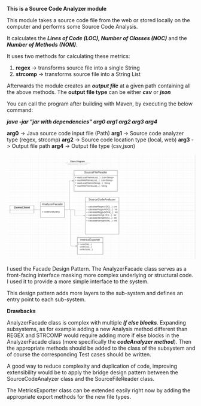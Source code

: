 **This is a Source Code Analyzer module**

This module takes a source code file from the web or stored locally on the computer and performs some Source Code Analysis.

It calculates the ***Lines of Code (LOC), Number of Classes (NOC)*** and the ***Number of Methods (NOM)***.

It uses two methods for calculating these metrics:

1. **regex** -> transforms source file into a single String
2. **strcomp** -> transforms source file into a String List

Afterwards the module creates an ***output file*** at a given path containing all the above methods. 
The **output file type** can be either ***csv*** or ***json***

You can call the program after building with Maven, by executing the below command:

***java -jar "jar with dependencies" arg0 arg1 arg2 arg3 arg4***

**arg0** -> Java source code input file (Path)
**arg1** -> Source code analyzer type (regex, strcomp)
**arg2** -> Source code location type (local, web)
**arg3** -> Output file path 
**arg4** -> Output file type (csv,json)

![Class Diagram](images/ClassDiagram.jpg?raw=true)

I used the Facade Design Pattern.
The AnalyzerFacade class serves as a front-facing interface
masking more complex underlying or structural code.
I used it to provide a more simple interface to the system.

This design pattern adds more layers to the sub-system and defines an entry point to each sub-system.

**Drawbacks** 

AnalyzerFacade class is complex with multiple ***If else blocks***.
Expanding subsystems, as for example adding a new Analysis method different than REGEX and STRCOMP would require adding more if else blocks in the AnalyzerFacade class (more specifically the ***codeAnalyzer method***). Then the appropriate methods should be added to the class of the subsystem and of course the corresponding Test cases should be written. 

A good way to reduce complexity and duplication of code, improving extensibility would be to apply the bridge design pattern between the SourceCodeAnalyzer class and the SourceFileReader class. 

The MetricsExporter class can be extended easily right now by adding the appropriate export methods for the new file types. 
